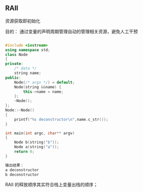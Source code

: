## RAII
资源获取即初始化

目的：
通过变量的声明周期管理自动的管理相关资源，避免人工干预

~~~ c++

#include <iostream>
using namespace std;
class Node
{
private:
    /* data */
    string name;
public:
    Node(/* args */) = default;
    Node(string &&name) {
        this->name = name;
    };
    ~Node();
};
Node::~Node()
{   
    printf("%s deconstructor\n",name.c_str());
}

int main(int argc, char** argv)
{   
    Node b(string("b"));
    Node a(string("a"));
    return 0;
}

输出结果：  
a deconstructor
b deconstructor
~~~

RAII 的释放顺序其实符合栈上变量出栈的顺序；